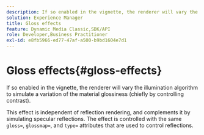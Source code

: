 ```yaml
---
description: If so enabled in the vignette, the renderer will vary the illumination algorithm to simulate a variation of the material glossiness (chiefly by controlling contrast).
solution: Experience Manager
title: Gloss effects
feature: Dynamic Media Classic,SDK/API
role: Developer,Business Practitioner
exl-id: e8fb5966-ed77-47af-a500-b9bd1604e7d1
---
```

# Gloss effects{#gloss-effects}

If so enabled in the vignette, the renderer will vary the illumination algorithm to simulate a variation of the material glossiness (chiefly by controlling contrast).

This effect is independent of reflection rendering, and complements it by simulating specular reflections. The effect is controlled with the same `gloss=`, `glossmap=`, and `type=` attributes that are used to control reflections.
